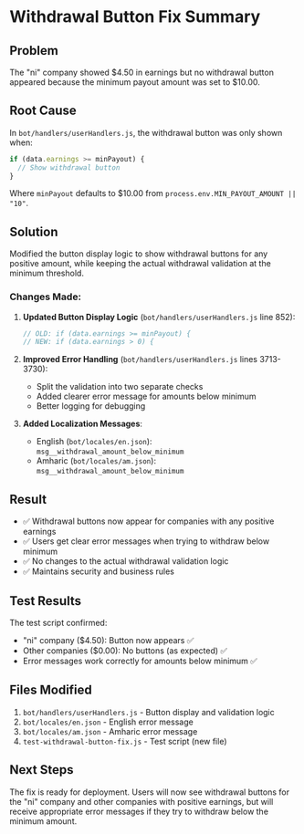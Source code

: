 # Withdrawal Button Fix Summary

## Problem
The "ni" company showed $4.50 in earnings but no withdrawal button appeared because the minimum payout amount was set to $10.00.

## Root Cause
In `bot/handlers/userHandlers.js`, the withdrawal button was only shown when:
```javascript
if (data.earnings >= minPayout) {
  // Show withdrawal button
}
```

Where `minPayout` defaults to $10.00 from `process.env.MIN_PAYOUT_AMOUNT || "10"`.

## Solution
Modified the button display logic to show withdrawal buttons for any positive amount, while keeping the actual withdrawal validation at the minimum threshold.

### Changes Made:

1. **Updated Button Display Logic** (`bot/handlers/userHandlers.js` line 852):
   ```javascript
   // OLD: if (data.earnings >= minPayout) {
   // NEW: if (data.earnings > 0) {
   ```

2. **Improved Error Handling** (`bot/handlers/userHandlers.js` lines 3713-3730):
   - Split the validation into two separate checks
   - Added clearer error message for amounts below minimum
   - Better logging for debugging

3. **Added Localization Messages**:
   - English (`bot/locales/en.json`): `msg__withdrawal_amount_below_minimum`
   - Amharic (`bot/locales/am.json`): `msg__withdrawal_amount_below_minimum`

## Result
- ✅ Withdrawal buttons now appear for companies with any positive earnings
- ✅ Users get clear error messages when trying to withdraw below minimum
- ✅ No changes to the actual withdrawal validation logic
- ✅ Maintains security and business rules

## Test Results
The test script confirmed:
- "ni" company ($4.50): Button now appears ✅
- Other companies ($0.00): No buttons (as expected) ✅
- Error messages work correctly for amounts below minimum ✅

## Files Modified
1. `bot/handlers/userHandlers.js` - Button display and validation logic
2. `bot/locales/en.json` - English error message
3. `bot/locales/am.json` - Amharic error message
4. `test-withdrawal-button-fix.js` - Test script (new file)

## Next Steps
The fix is ready for deployment. Users will now see withdrawal buttons for the "ni" company and other companies with positive earnings, but will receive appropriate error messages if they try to withdraw below the minimum amount.